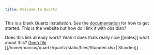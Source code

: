```yaml
---
title: Welcome to Quartz
---
```


This is a blank Quartz installation.
See the [documentation](https://quartz.jzhao.xyz) for how to get started.
This is the website but how do i link it with obsidian?


Does this link already work?
Yeah it does thats really nice
[[notes]]
what about this?
[Open file](/home/marcus/quartz/quartz/static/files/Stunden.xlsx)
[[/home/marcus/quartz/quartz/static/files/Stunden.xlsx| Stunden]]

